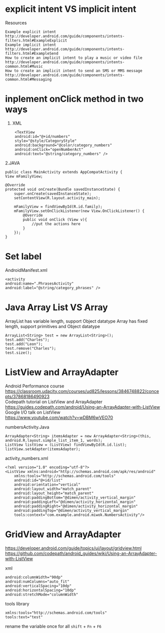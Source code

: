 
# explicit intent VS implicit intent

Resources

    Example explicit intent
    http://developer.android.com/guide/components/intents-filters.html#ExampleExplicit
    Example implicit intent
    http://developer.android.com/guide/components/intents-filters.html#ExampleSend
    How to create an implicit intent to play a music or video file
    http://developer.android.com/guide/components/intents-common.html#Music
    How to create an implicit intent to send an SMS or MMS message
    http://developer.android.com/guide/components/intents-common.html#Messaging

# inplement onClick method in two ways

1. XML

        <TextView
        android:id="@+id/numbers"
        style="@style/CategoryStyle"
        android:background="@color/category_numbers"
        android:onClick="openNumberAct"
        android:text="@string/category_numbers" />
2.JAVA

    public class MainActivity extends AppCompatActivity {
    View mFamilyView;

    @Override
    protected void onCreate(Bundle savedInstanceState) {
        super.onCreate(savedInstanceState);
        setContentView(R.layout.activity_main);

        mFamilyView = findViewById(R.id.family);
        mFamilyView.setOnClickListener(new View.OnClickListener() {
            @Override
            public void onClick (View v){
                //put the actions here
            }
        });
    }

# Set label

AndroidManifest.xml

    <activity
    android:name=".PhrasesActivity"
    android:label="@string/category_phrases" />

# Java Array List VS Array

ArrayList has variable length, support Object datatype
Array has fixed length, support primitives and Object datatype

    ArrayList<String> test = new ArrayList<String>();
    test.add("Charles");
    test.add("Leon");
    test.remove("Charles");
    test.size();

# ListView and ArrayAdapter
Android Performance course 
https://classroom.udacity.com/courses/ud825/lessons/3846748822/concepts/37868186490923  
Codepath tutorial on ListView and ArrayAdapter  
https://guides.codepath.com/android/Using-an-ArrayAdapter-with-ListView   
Google I/O talk on ListView  
https://www.youtube.com/watch?v=wDBM6wVEO70

numbersActivity.Java

    ArrayAdapter<String> itemsAdapter = new ArrayAdapter<String>(this, android.R.layout.simple_list_item_1, words);
    ListView listView = (ListView) findViewById(R.id.list);
    listView.setAdapter(itemsAdapter);
    
activity_numbers.xml

    <?xml version="1.0" encoding="utf-8"?>
    <ListView xmlns:android="http://schemas.android.com/apk/res/android"
        xmlns:tools="http://schemas.android.com/tools"
        android:id="@+id/list"
        android:orientation="vertical"
        android:layout_width="match_parent"
        android:layout_height="match_parent"
        android:paddingBottom="@dimen/activity_vertical_margin"
        android:paddingLeft="@dimen/activity_horizontal_margin"
        android:paddingRight="@dimen/activity_horizontal_margin"
        android:paddingTop="@dimen/activity_vertical_margin"
        tools:context="com.example.android.miwok.NumbersActivity"/>

# GridView and ArrayAdapter
https://developer.android.com/guide/topics/ui/layout/gridview.html  
https://github.com/codepath/android_guides/wiki/Using-an-ArrayAdapter-with-ListView  

xml

    android:columnWidth="90dp"
    android:numColumns="auto_fit"
    android:verticalSpacing="10dp"
    android:horizontalSpacing="10dp"
    android:stretchMode="columnWidth"

tools library

    xmlns:tools="http://schemas.android.com/tools"
    tools:text="test"

rename the variable once for all
`shift` + `Fn` + `F6`
